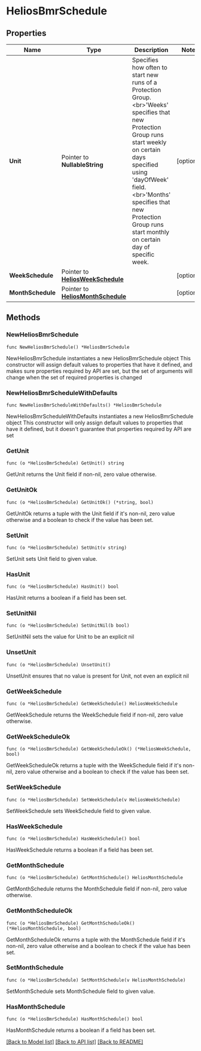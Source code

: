 # HeliosBmrSchedule

## Properties

Name | Type | Description | Notes
------------ | ------------- | ------------- | -------------
**Unit** | Pointer to **NullableString** | Specifies how often to start new runs of a Protection Group. &lt;br&gt;&#39;Weeks&#39; specifies that new Protection Group runs start weekly on certain days specified using &#39;dayOfWeek&#39; field. &lt;br&gt;&#39;Months&#39; specifies that new Protection Group runs start monthly on certain day of specific week. | [optional] 
**WeekSchedule** | Pointer to [**HeliosWeekSchedule**](HeliosWeekSchedule.md) |  | [optional] 
**MonthSchedule** | Pointer to [**HeliosMonthSchedule**](HeliosMonthSchedule.md) |  | [optional] 

## Methods

### NewHeliosBmrSchedule

`func NewHeliosBmrSchedule() *HeliosBmrSchedule`

NewHeliosBmrSchedule instantiates a new HeliosBmrSchedule object
This constructor will assign default values to properties that have it defined,
and makes sure properties required by API are set, but the set of arguments
will change when the set of required properties is changed

### NewHeliosBmrScheduleWithDefaults

`func NewHeliosBmrScheduleWithDefaults() *HeliosBmrSchedule`

NewHeliosBmrScheduleWithDefaults instantiates a new HeliosBmrSchedule object
This constructor will only assign default values to properties that have it defined,
but it doesn't guarantee that properties required by API are set

### GetUnit

`func (o *HeliosBmrSchedule) GetUnit() string`

GetUnit returns the Unit field if non-nil, zero value otherwise.

### GetUnitOk

`func (o *HeliosBmrSchedule) GetUnitOk() (*string, bool)`

GetUnitOk returns a tuple with the Unit field if it's non-nil, zero value otherwise
and a boolean to check if the value has been set.

### SetUnit

`func (o *HeliosBmrSchedule) SetUnit(v string)`

SetUnit sets Unit field to given value.

### HasUnit

`func (o *HeliosBmrSchedule) HasUnit() bool`

HasUnit returns a boolean if a field has been set.

### SetUnitNil

`func (o *HeliosBmrSchedule) SetUnitNil(b bool)`

 SetUnitNil sets the value for Unit to be an explicit nil

### UnsetUnit
`func (o *HeliosBmrSchedule) UnsetUnit()`

UnsetUnit ensures that no value is present for Unit, not even an explicit nil
### GetWeekSchedule

`func (o *HeliosBmrSchedule) GetWeekSchedule() HeliosWeekSchedule`

GetWeekSchedule returns the WeekSchedule field if non-nil, zero value otherwise.

### GetWeekScheduleOk

`func (o *HeliosBmrSchedule) GetWeekScheduleOk() (*HeliosWeekSchedule, bool)`

GetWeekScheduleOk returns a tuple with the WeekSchedule field if it's non-nil, zero value otherwise
and a boolean to check if the value has been set.

### SetWeekSchedule

`func (o *HeliosBmrSchedule) SetWeekSchedule(v HeliosWeekSchedule)`

SetWeekSchedule sets WeekSchedule field to given value.

### HasWeekSchedule

`func (o *HeliosBmrSchedule) HasWeekSchedule() bool`

HasWeekSchedule returns a boolean if a field has been set.

### GetMonthSchedule

`func (o *HeliosBmrSchedule) GetMonthSchedule() HeliosMonthSchedule`

GetMonthSchedule returns the MonthSchedule field if non-nil, zero value otherwise.

### GetMonthScheduleOk

`func (o *HeliosBmrSchedule) GetMonthScheduleOk() (*HeliosMonthSchedule, bool)`

GetMonthScheduleOk returns a tuple with the MonthSchedule field if it's non-nil, zero value otherwise
and a boolean to check if the value has been set.

### SetMonthSchedule

`func (o *HeliosBmrSchedule) SetMonthSchedule(v HeliosMonthSchedule)`

SetMonthSchedule sets MonthSchedule field to given value.

### HasMonthSchedule

`func (o *HeliosBmrSchedule) HasMonthSchedule() bool`

HasMonthSchedule returns a boolean if a field has been set.


[[Back to Model list]](../README.md#documentation-for-models) [[Back to API list]](../README.md#documentation-for-api-endpoints) [[Back to README]](../README.md)


